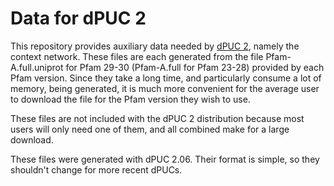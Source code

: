 Data for dPUC 2
===

This repository provides auxiliary data needed by [dPUC 2](https://github.com/alexviiia/dpuc2), namely the context network.  These files are each generated from the file Pfam-A.full.uniprot for Pfam 29-30 (Pfam-A.full for Pfam 23-28) provided by each Pfam version.  Since they take a long time, and particularly consume a lot of memory, being generated, it is much more convenient for the average user to download the file for the Pfam version they wish to use.

These files are not included with the dPUC 2 distribution because most users will only need one of them, and all combined make for a large download.

These files were generated with dPUC 2.06. Their format is simple, so they shouldn't change for more recent dPUCs.

